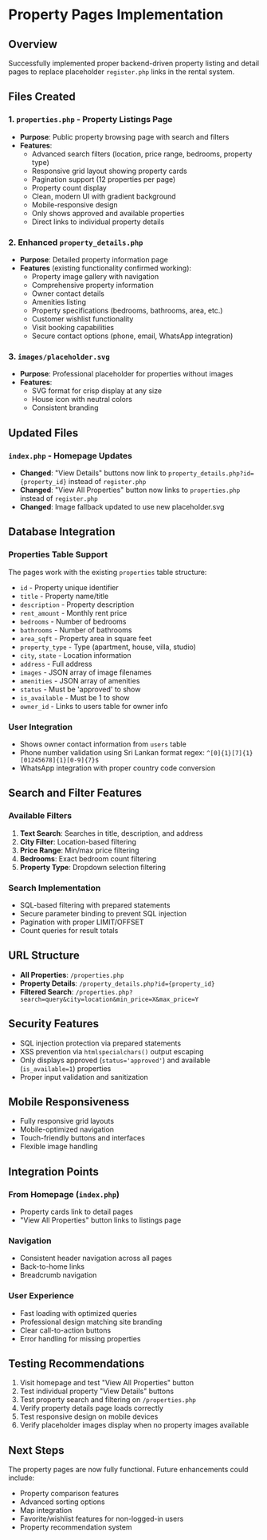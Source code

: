 # Property Pages Implementation

## Overview
Successfully implemented proper backend-driven property listing and detail pages to replace placeholder `register.php` links in the rental system.

## Files Created

### 1. `properties.php` - Property Listings Page
- **Purpose**: Public property browsing page with search and filters
- **Features**:
  - Advanced search filters (location, price range, bedrooms, property type)
  - Responsive grid layout showing property cards
  - Pagination support (12 properties per page)
  - Property count display
  - Clean, modern UI with gradient background
  - Mobile-responsive design
  - Only shows approved and available properties
  - Direct links to individual property details

### 2. Enhanced `property_details.php` 
- **Purpose**: Detailed property information page
- **Features** (existing functionality confirmed working):
  - Property image gallery with navigation
  - Comprehensive property information
  - Owner contact details
  - Amenities listing
  - Property specifications (bedrooms, bathrooms, area, etc.)
  - Customer wishlist functionality
  - Visit booking capabilities
  - Secure contact options (phone, email, WhatsApp integration)

### 3. `images/placeholder.svg`
- **Purpose**: Professional placeholder for properties without images
- **Features**:
  - SVG format for crisp display at any size
  - House icon with neutral colors
  - Consistent branding

## Updated Files

### `index.php` - Homepage Updates
- **Changed**: "View Details" buttons now link to `property_details.php?id={property_id}` instead of `register.php`
- **Changed**: "View All Properties" button now links to `properties.php` instead of `register.php`
- **Changed**: Image fallback updated to use new placeholder.svg

## Database Integration

### Properties Table Support
The pages work with the existing `properties` table structure:
- `id` - Property unique identifier
- `title` - Property name/title
- `description` - Property description
- `rent_amount` - Monthly rent price
- `bedrooms` - Number of bedrooms
- `bathrooms` - Number of bathrooms
- `area_sqft` - Property area in square feet
- `property_type` - Type (apartment, house, villa, studio)
- `city`, `state` - Location information
- `address` - Full address
- `images` - JSON array of image filenames
- `amenities` - JSON array of amenities
- `status` - Must be 'approved' to show
- `is_available` - Must be 1 to show
- `owner_id` - Links to users table for owner info

### User Integration
- Shows owner contact information from `users` table
- Phone number validation using Sri Lankan format regex: `^[0]{1}[7]{1}[01245678]{1}[0-9]{7}$`
- WhatsApp integration with proper country code conversion

## Search and Filter Features

### Available Filters
1. **Text Search**: Searches in title, description, and address
2. **City Filter**: Location-based filtering
3. **Price Range**: Min/max price filtering
4. **Bedrooms**: Exact bedroom count filtering
5. **Property Type**: Dropdown selection filtering

### Search Implementation
- SQL-based filtering with prepared statements
- Secure parameter binding to prevent SQL injection
- Pagination with proper LIMIT/OFFSET
- Count queries for result totals

## URL Structure
- **All Properties**: `/properties.php`
- **Property Details**: `/property_details.php?id={property_id}`
- **Filtered Search**: `/properties.php?search=query&city=location&min_price=X&max_price=Y`

## Security Features
- SQL injection protection via prepared statements
- XSS prevention via `htmlspecialchars()` output escaping
- Only displays approved (`status='approved'`) and available (`is_available=1`) properties
- Proper input validation and sanitization

## Mobile Responsiveness
- Fully responsive grid layouts
- Mobile-optimized navigation
- Touch-friendly buttons and interfaces
- Flexible image handling

## Integration Points

### From Homepage (`index.php`)
- Property cards link to detail pages
- "View All Properties" button links to listings page

### Navigation
- Consistent header navigation across all pages
- Back-to-home links
- Breadcrumb navigation

### User Experience
- Fast loading with optimized queries
- Professional design matching site branding
- Clear call-to-action buttons
- Error handling for missing properties

## Testing Recommendations
1. Visit homepage and test "View All Properties" button
2. Test individual property "View Details" buttons
3. Test property search and filtering on `/properties.php`
4. Verify property details page loads correctly
5. Test responsive design on mobile devices
6. Verify placeholder images display when no property images available

## Next Steps
The property pages are now fully functional. Future enhancements could include:
- Property comparison features
- Advanced sorting options
- Map integration
- Favorite/wishlist features for non-logged-in users
- Property recommendation system